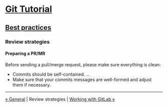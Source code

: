 # [Git Tutorial](../README.md)

## [Best practices](README.md)

### Review strategies

#### Preparing a PR/MR

Before sending a pull/merge request, please make sure everything is clean:
- Commits should be self-contained. ...
- Make sure that your commits messages are well-formed and adjust them if necessary.

---
[« General](1-general.md) | Review strategies | [Working with GitLab »](3-gitlab.md)
